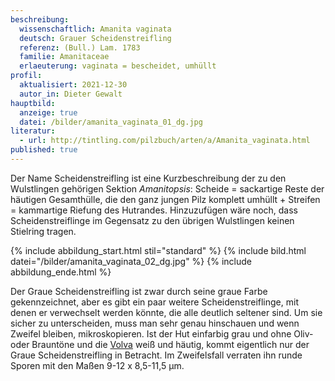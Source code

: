 ```yaml
---
beschreibung:
  wissenschaftlich: Amanita vaginata
  deutsch: Grauer Scheidenstreifling
  referenz: (Bull.) Lam. 1783
  familie: Amanitaceae
  erlaeuterung: vaginata = bescheidet, umhüllt
profil:
  aktualisiert: 2021-12-30
  autor_in: Dieter Gewalt
hauptbild:
  anzeige: true
  datei: /bilder/amanita_vaginata_01_dg.jpg
literatur:
  - url: http://tintling.com/pilzbuch/arten/a/Amanita_vaginata.html
published: true
---
```

Der Name Scheidenstreifling ist eine Kurzbeschreibung der zu den Wulstlingen gehörigen Sektion *Amanitopsis*: Scheide = sackartige Reste der häutigen Gesamthülle, die den ganz jungen Pilz komplett umhüllt + Streifen = kammartige Riefung des Hutrandes. Hinzuzufügen wäre noch, dass Scheidenstreiflinge im Gegensatz zu den übrigen Wulstlingen keinen Stielring tragen.

{% include abbildung_start.html stil="standard" %}
{% include bild.html datei="/bilder/amanita_vaginata_02_dg.jpg" %}
{% include abbildung_ende.html %}

Der Graue Scheidenstreifling ist zwar durch seine graue Farbe gekennzeichnet, aber es gibt ein paar weitere Scheidenstreiflinge, mit denen er verwechselt werden könnte, die alle deutlich seltener sind. Um sie sicher zu unterscheiden, muss man sehr genau hinschauen und wenn Zweifel bleiben, mikroskopieren. Ist der Hut einfarbig grau und ohne Oliv- oder Brauntöne und die [Volva](Volva "Glossar") weiß und häutig, kommt eigentlich nur der Graue Scheidenstreifling in Betracht. Im Zweifelsfall verraten ihn runde Sporen mit den Maßen 9-12 x 8,5-11,5 µm.